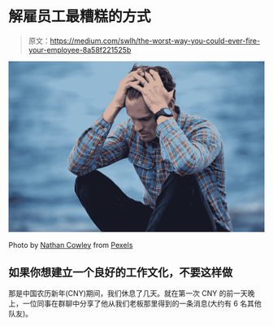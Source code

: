# 解雇员工最糟糕的方式

> 原文：<https://medium.com/swlh/the-worst-way-you-could-ever-fire-your-employee-8a58f221525b>

![](img/c6d70325c40e75646ae0129c0a053c10.png)

Photo by [Nathan Cowley](https://www.pexels.com/@mastercowley?utm_content=attributionCopyText&utm_medium=referral&utm_source=pexels) from [Pexels](https://www.pexels.com/photo/man-in-blue-and-brown-plaid-dress-shirt-touching-his-hair-897817/?utm_content=attributionCopyText&utm_medium=referral&utm_source=pexels)

## 如果你想建立一个良好的工作文化，不要这样做

那是中国农历新年(CNY)期间，我们休息了几天。就在第一次 CNY 的前一天晚上，一位同事在群聊中分享了他从我们老板那里得到的一条消息(大约有 6 名其他队友)。